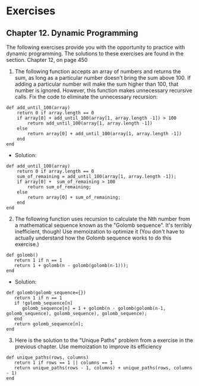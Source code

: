 # Exercises

## Chapter 12. Dynamic Programming

The following exercises provide you with the opportunity to practice with dynamic programming. The
solutions to these exercises are found in the section. Chapter 12, on page 450

1. The following function accepts an array of numbers and returns the sum, as long as a particular
   number doesn't bring the sum above 100. If adding a particular number will make the sum higher
   than
   100, that number is ignored. However, this function makes unnecessary recursive calls. Fix the
   code
   to eliminate the unnecessary recursion:

```
def add_until_100(array)
    return 0 if array.length == 0
    if array[0] + add_until_100(array[1, array.length -1]) > 100
        return add_until_100(array[1, array.length -1])
    else
        return array[0] + add_until_100(array[1, array.length -1])
    end
end
```

- Solution:

```
def add_until_100(array)
    return 0 if array.length == 0
    sum_of_remaining = add_until_100(array[1, array.length -1]);
    if array[0] +  sum_of_remaining > 100
        return sum_of_remaining;
    else
        return array[0] + sum_of_remaining;
    end
end
```

2. The following function uses recursion to calculate the Nth number from a mathematical sequence
   known as the "Golomb sequence". It's terribly inefficient, though! Use memoization to optimize
   it (You don't have to actually understand how the Golomb sequence works to do this exercise.)
```
def golomb()
   return 1 if n == 1
   return 1 + golomb(n - golomb(golomb(n-1)));
end
```
- Solution:

```
def golomb(golomb_sequence={})
   return 1 if n == 1
   if !golomb_sequence[n]
      golomb_sequence[n] = 1 + golomb(n - golomb(golomb(n-1, golomb_sequence), golomb_sequence), golomb_sequence);
   end 
   return golomb_sequence[n];
end
```

3. Here is the solution to the "Unique Paths" problem from a exercise in the previous chapter. Use memoization to improve its efficiency
```
def unique_paths(rows, columns)
   return 1 if rows == 1 || columns == 1
   return unique_paths(rows - 1, columns) + unique_paths(rows, columns - 1)
end 
```